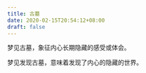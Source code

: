 ```yaml
---
title: 古墓
date: 2020-02-15T20:54:12+08:00
draft: false
---
```


梦见古墓，象征内心长期隐藏的感受或体会。

梦见发现古墓，意味着发现了内心的隐藏的世界。